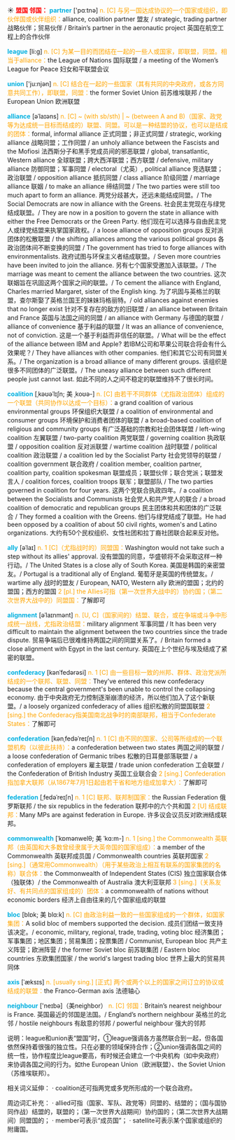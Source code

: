 ☀ <font color="red">**盟国 邻国：**</font>
<font color="sky blue">**partner**</font> ['pɑːtnə] 
<font color="orange">n. [C] 与另一国达成协议的一个国家或组织，即伙伴国或伙伴组织：</font>alliance, coalition partner 盟友 / strategic, trading partner 战略伙伴；贸易伙伴 / Britain’s partner in the aeronautic project 英国在航空工程上的合作伙伴

<font color="sky blue">**league**</font> [li:ɡ] 
<font color="orange">n. [C] 为某一目的而团结在一起的一些人或国家，即联盟，同盟。相当于alliance：</font>the League of Nations 国际联盟 / a meeting of the Women’s League for Peace 妇女和平联盟会议

<font color="sky blue">**union**</font> ['ju:njən] 
<font color="orange">n. [C] 结合在一起的一些国家（其有共同的中央政府，或各方同意共同工作），即联盟，同盟：</font>the former Soviet Union 前苏维埃联邦 / the European Union 欧洲联盟
           
<font color="sky blue">**alliance**</font> [əˈlaɪəns]
<font color="orange">n. [C] ~ (with sb/sth) | ~ (between A and B)（国家、政党等为达成统一目标而结成的）联盟、同盟。可以是一种结盟的协议，也可以是结成的团体：</font>formal, informal alliance 正式同盟；非正式同盟 / strategic, working alliance 战略同盟；工作同盟 / an unholy alliance between the Fascists and the Mofiosi 法西斯分子和黑手党成员间的邪恶联盟 / global, transatlantic, Western alliance 全球联盟；跨大西洋联盟；西方联盟 / defensive, military alliance 防御同盟；军事同盟 / electoral（尤英）, political alliance 竞选联盟；政治联盟 / opposition alliance 抵抗同盟 / class alliance 阶级同盟 / marriage alliance 联姻 / to make an alliance 缔结同盟 / The two parties were still too much apart to form an alliance. 两党分歧甚大，还远未能结成同盟。/ The Social Democrats are now in alliance with the Greens. 社会民主党现在与绿党结成联盟。/ They are now in a position to govern the state in alliance with either the Free Democrats or the Green Party. 他们现在可以选择与自由民主党人或绿党结盟来执掌国家政权。/ a loose alliance of opposition groups 反对派团体的松散联盟 / the shifting alliances among the various political groups 各政治团体间不断变换的同盟 / The government has tried to forge alliances with environmentalists. 政府试图与环保主义者结成联盟。/ Seven more countries have been invited to join the alliance. 另有七个国家受邀加入该联盟。/ The marriage was meant to cement the alliance between the two countries. 这次联姻旨在巩固这两个国家之间的联盟。/ To cement the alliance with England, Charles married Margaret, sister of the English king. 为了巩固与英格兰的联盟，查尔斯娶了英格兰国王的妹妹玛格丽特。/ old alliances against enemies that no longer exist 针对不复存在的敌方的旧联盟 / an alliance between Britain and France 英国与法国之间的同盟 / an alliance with Germany 与德国的联盟 / alliance of convenience 基于利益的联盟 / It was an alliance of convenience, not of conviction. 这是一个基于利益而非信任的联盟。/ What will be the effect of the alliance between IBM and Apple? 若IBM公司和苹果公司联合将会有什么效果呢？/ They have alliances with other companies. 他们和其它公司有同盟关系。/ The organization is a broad alliance of many different groups. 该组织是很多不同团体的广泛联盟。/ The uneasy alliance between such different people just cannot last. 如此不同的人之间不稳定的联盟维持不了很长时间。
           
<font color="sky blue">**coalition**</font> [ˌkəʊəˈlɪʃn; 美 ˌkoʊə-]
<font color="orange">n. [C] 由若干不同群体（尤指政治团体）组成的一个联盟（共同协作以达成一个目标）：</font>a grand coalition of various environmental groups 环保组织大联盟 / a coalition of environmental and consumer groups 环境保护和消费者团体的联盟 / a broad-based coalition of religious and community groups 有广泛基础的宗教和社会团体联盟 / left-wing coalition 左翼联盟 / two-party coalition 两党联盟 / governing coalition 执政联盟 / opposition coalition 反对派联盟 / wartime coalition 战时联盟 / political coalition 政治联盟 / a coalition led by the Socialist Party 社会党领导的联盟 / coalition government 联合政府 / coalition member, coalition partner, coalition party, coalition spokesman 联盟成员；联盟伙伴；联合党派；联盟发言人 / coalition forces, coalition troops 联军；联盟部队 / The two parties governed in coalition for four years. 这两个党联合执政四年。/ a coalition between the Socialists and Communists 社会党人和共产党人的联合 / a broad coalition of democratic and republican groups 民主团体和共和团体的广泛联合 / They formed a coalition with the Greens. 他们与绿党结成了联盟。He had been opposed by a coalition of about 50 civil rights, women's and Latino organizations. 大约有50个民权组织、女性社团和拉丁裔社团联合起来反对他。
                     
<font color="sky blue">**ally**</font> [əˈlaɪ]
<font color="orange">n. 1 [C]（尤指战时的）同盟国：</font>Washington would not take such a step without its allies' approval. 没有盟国的同意，华盛顿将不会采取这样一种行动。/ The United States is a close ally of South Korea. 美国是韩国的亲密盟友。/ Portugal is a traditional ally of England. 葡萄牙是英国的传统盟友。/ wartime ally 战时的盟友 / European, NATO, Western ally 欧洲的盟国；北约的盟国；西方的盟国 <font color="orange">2 [pl.] the Allies可指（第一次世界大战中的）协约国；（第二次世界大战中的）同盟国：</font>了解即可

<font color="sky blue">**alignment**</font> [əˈlaɪnmənt]
<font color="orange">n. [U, C]（国家间的）结盟、联合，或在争端或斗争中形成统一战线，尤指政治结盟：</font>military alignment 军事同盟 / It has been very difficult to maintain the alignment between the two countries since the trade dispute. 贸易争端后已很难维持两国之间的同盟关系了。/ Britain formed a close alignment with Egypt in the last century. 英国在上个世纪与埃及结成了紧密的联盟。
           
<font color="sky blue">**confederacy**</font> [kənˈfedərəsi]
<font color="orange">n. 1 [C] 由一些目标一致的州邦、群体、政治党派所结成的一个联邦、联盟、同盟：</font>They've entered this new confederacy because the central government's been unable to control the collapsing economy. 由于中央政府无力控制逐渐崩溃的经济，所以他们加入了这个新联盟。/ a loosely organized confederacy of allies 组织松散的同盟国联盟 <font color="orange">2 [sing.] the Confederacy指美国南北战争时的南部联邦，相当于Confederate States：</font>了解即可
           
<font color="sky blue">**confederation**</font> [kənˌfedəˈreɪʃn]
<font color="orange">n. 1 [C] 由不同的国家、公司等所组成的一个联盟机构（以彼此扶持）：</font>a confederation between two states 两国之间的联盟 / a loose confederation of Germanic tribes 松散的日耳曼部落联盟 / a confederation of employers 雇主联盟 / trade union confederation 工会联盟 / the Confederation of British Industry 英国工业联合会 <font color="orange">2 [sing.] Confederation指加拿大联邦（从1867年7月1日起由若干省和地方组成加拿大）：</font>了解即可
           
<font color="sky blue">**federation**</font> [ˌfedəˈreɪʃn]
<font color="orange">n. 1 [C] 联邦、联邦制国家：</font>the Russian Federation 俄罗斯联邦 / the six republics in the federation 联邦中的六个共和国 <font color="orange">2 [U] 结成联邦：</font>Many MPs are against federation in Europe. 许多议会议员反对欧洲结成联邦。
           
<font color="sky blue">**commonwealth**</font> [ˈkɒmənwelθ; 美 ˈkɑ:m-]
<font color="orange">n. 1 [sing.] the Commonwealth 英联邦（由英国和大多数曾经隶属于大英帝国的国家组成）：</font>a member of the Commonwealth 英联邦成员国 / Commonwealth countries 英联邦国家 <font color="orange">2 [sing.]（通常用Commonwealth）（用于某些政治上相互有联系的国家集团的名称）联合体：</font>the Commonwealth of Independent States (CIS) 独立国家联合体（独联体）/ the Commonwealth of Australia 澳大利亚联邦 <font color="orange">3 [sing.]（关系友好、有共同点的国家组成的）团体：</font>a commonwealth of nations without economic borders 经济上自由往来的几个国家组成的联盟
            
<font color="sky blue">**bloc**</font> [blɒk; 美 blɑ:k]
<font color="orange">n. [C] 由政治利益一致的一些国家组成的一个群体，如国家集团：</font>A solid bloc of members supported the decision. 成员们团结一致支持该决定。/ economic, military, regional, trade, trading, voting bloc 经济集团；军事集团；地区集团；贸易集团；投票集团 / Communist, European bloc 共产主义阵营；欧洲阵营 / the former Soviet bloc 前苏联集团 / Eastern bloc countries 东欧集团国家 / the world's largest trading bloc 世界上最大的贸易共同体          

<font color="sky blue">**axis**</font> [ˈæksɪs]
<font color="orange">n. [usually sing.] [正式] 两个或两个以上的国家之间订立的协议或结成的联盟：</font>the Franco-German axis 法德轴心
 
<font color="sky blue">**neighbour**</font> ['neɪbə]（美neighbor）
<font color="orange">n. [C] 邻国：</font>Britain’s nearest neighbour is France. 英国最近的邻国是法国。/ England’s northern neighbour 英格兰的北邻 / hostile neighbours 有敌意的邻邦 / powerful neighbour 强大的邻邦

说明：league和union表“盟国”时，①league强调各方虽然联合到一起，但各国依然保持着很强的独立性。只在必要的领域保持合作；②union强调各国之间的统一性，协作程度比league要高，有时候还会建立一个中央机构（如中央政府）来协调各国之间的行为。如the European Union（欧洲联盟）、the Soviet Union（苏维埃联邦）。

相关词义延伸：
· coalition还可指两党或多党所形成的一个联合政府。

周边词汇补充：
· allied可指（国家、军队、政党等）同盟的、结盟的；（国与国协同作战）结盟的，联盟的；（第一次世界大战期间）协约国的；（第二次世界大战期间）同盟国的；
· member可表示“成员国”；
· satellite可表示某个国家或组织的附庸国。




